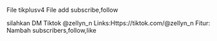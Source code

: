 File tikplusv4
File add subscribe,follow

silahkan DM Tiktok @zellyn_n
Links:Https://tiktok.com/@zellyn_n
Fitur: Nambah subscribers,follow,like
